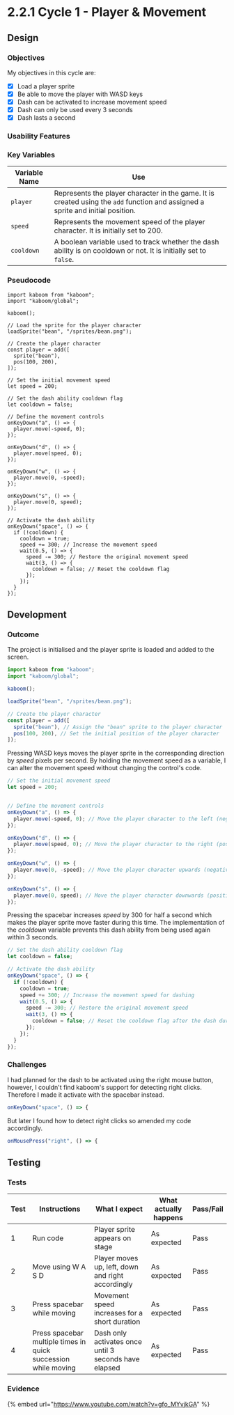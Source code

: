 # 2.2.1 Cycle 1 - Player & Movement

## Design

### Objectives

My objectives in this cycle are:

* [x] Load a player sprite
* [x] Be able to move the player with WASD keys
* [x] Dash can be activated to increase movement speed
* [x] Dash can only be used every 3 seconds
* [x] Dash lasts a second

### Usability Features

### Key Variables

| Variable Name | Use                                                                                                                             |
| ------------- | ------------------------------------------------------------------------------------------------------------------------------- |
| `player`      | Represents the player character in the game. It is created using the `add` function and assigned a sprite and initial position. |
| `speed`       | Represents the movement speed of the player character. It is initially set to 200.                                              |
| `cooldown`    | A boolean variable used to track whether the dash ability is on cooldown or not. It is initially set to `false`.                |

### Pseudocode

```
import kaboom from "kaboom";
import "kaboom/global";

kaboom();

// Load the sprite for the player character
loadSprite("bean", "/sprites/bean.png");

// Create the player character
const player = add([
  sprite("bean"),
  pos(100, 200),
]);

// Set the initial movement speed
let speed = 200;

// Set the dash ability cooldown flag
let cooldown = false;

// Define the movement controls
onKeyDown("a", () => {
  player.move(-speed, 0);
});

onKeyDown("d", () => {
  player.move(speed, 0);
});

onKeyDown("w", () => {
  player.move(0, -speed);
});

onKeyDown("s", () => {
  player.move(0, speed);
});

// Activate the dash ability
onKeyDown("space", () => {
  if (!cooldown) {
    cooldown = true;
    speed += 300; // Increase the movement speed
    wait(0.5, () => {
      speed -= 300; // Restore the original movement speed
      wait(3, () => {
        cooldown = false; // Reset the cooldown flag
      });
    });
  }
});
```

## Development

### Outcome

The project is initialised and the player sprite is loaded and added to the screen.

```typescript
import kaboom from "kaboom";
import "kaboom/global";

kaboom();

loadSprite("bean", "/sprites/bean.png");

// Create the player character
const player = add([
  sprite("bean"), // Assign the "bean" sprite to the player character
  pos(100, 200), // Set the initial position of the player character
]);
```

Pressing WASD keys moves the player sprite in the corresponding direction by _speed_ pixels per second. By holding the movement speed as a variable, I can alter the movement speed without changing the control's code.

```typescript
// Set the initial movement speed
let speed = 200;


// Define the movement controls
onKeyDown("a", () => {
  player.move(-speed, 0); // Move the player character to the left (negative x-direction)
});

onKeyDown("d", () => {
  player.move(speed, 0); // Move the player character to the right (positive x-direction)
});

onKeyDown("w", () => {
  player.move(0, -speed); // Move the player character upwards (negative y-direction)
});

onKeyDown("s", () => {
  player.move(0, speed); // Move the player character downwards (positive y-direction)
});
```

Pressing the spacebar increases _speed_ by 300 for half a second which makes the player sprite move faster during this time. The implementation of the _cooldown_ variable prevents this dash ability from being used again within 3 seconds.&#x20;

```typescript
// Set the dash ability cooldown flag
let cooldown = false;

// Activate the dash ability
onKeyDown("space", () => {
  if (!cooldown) {
    cooldown = true;
    speed += 300; // Increase the movement speed for dashing
    wait(0.5, () => {
      speed -= 300; // Restore the original movement speed
      wait(3, () => {
        cooldown = false; // Reset the cooldown flag after the dash duration
      });
    });
  }
});
```

### Challenges

I had planned for the dash to be activated using the right mouse button, however, I couldn't find kaboom's support for detecting right clicks. Therefore I made it activate with the spacebar instead.

```typescript
onKeyDown("space", () => {
```

But later I found how to detect right clicks so amended my code accordingly.

```typescript
onMousePress("right", () => {
```

## Testing

### Tests

| Test | Instructions                                                   | What I expect                                         | What actually happens | Pass/Fail |
| ---- | -------------------------------------------------------------- | ----------------------------------------------------- | --------------------- | --------- |
| 1    | Run code                                                       | Player sprite appears on stage                        | As expected           | Pass      |
| 2    | Move using W A S D                                             | Player moves up, left, down and right accordingly     | As expected           | Pass      |
| 3    | Press spacebar while moving                                    | Movement speed increases for a short duration         | As expected           | Pass      |
| 4    | Press spacebar multiple times in quick succession while moving | Dash only activates once until 3 seconds have elapsed | As expected           | Pass      |

### Evidence

{% embed url="https://www.youtube.com/watch?v=gfo_MYvjkGA" %}
